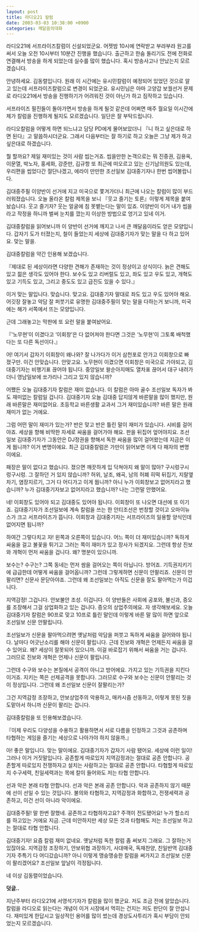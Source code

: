 ```yaml
---
layout: post
title: 라디오21 칼럼
date: 2003-03-03 10:38:00 +0900
categories: 깨달음의대화
---
```

라디오21에 서프라이즈칼럼이 신설되었군요. 어젯밤 10시에 연락받고 부랴부랴 원고를 써서 오늘 오전 10시부터 10분간 진행을 했습니다. 출근하고 한숨 돌리기도 전에 전화로 연결해서 방송을 하게 되었는데 실수를 많이 했습니다. 혹시 방송사고나 안났는지 모르겠습니다. 

안녕하세요. 김동렬입니다. 원래 이 시간에는 유시민칼럼이 예정되어 있었던 것으로 알고 있는데 서프라이즈칼럼으로 변경이 되었군요. 유시민님은 아마 고양갑 보궐선거 문제로 라디오21에서 방송을 진행하기가 어려워진 것이 아닌가 하고 짐작하고 있습니다. 

서프라이즈 필진들이 돌아가면서 방송을 하게 될것 같은데 어쩌면 매주 월요일 이시간에 제가 칼럼을 진행하게 될지도 모르겠습니다. 일단은 잘 부탁드립니다. 

라디오칼럼을 어떻게 하면 되느냐고 담당 PD에게 물어보았더니 『니 하고 싶은대로 하면 된다』고 말씀하시더군요. 그래서 다음부터는 잘 하기로 하고 오늘은 그냥 제가 하고 싶은대로 하겠습니다. 

뭘 할까요? 제일 재미있는 것이 사람 씹는거죠. 씹을만한 논객으로는 뭐 진중권, 김용옥, 이문열, 박노자, 홍세화, 강준만, 김규항 또 최근에 떠오르고 있는 신기남의원도 있는데, 우리편을 씹었다간 절단나겠고, 에라이 만만한 조선일보 김대중기자나 한번 씹어볼랍니다. 

김대중주필 이양반이 선거에 지고 미국으로 쫓겨가더니 최근에 나오는 칼럼이 많이 부드러워졌습니다. 오늘 올라온 칼럼 제목을 보니 『웃고 즐기는 토론』이렇게 제목을 붙여놨습니다. 웃고 즐기자? 웃는 얼굴에 침 못뱉는다는 말이 있죠. 이양반이 이거 내가 씹을라고 작정을 하니까 벌써 눈치를 깠는지 이상한 방법으로 엉기고 있네 이거. 

김대중칼럼을 읽어보니까 이 양반이 선거에 깨지고 나서 큰 깨달음이라도 얻은 모양입니다. 갑자기 도가 터졌는지, 철이 들었는지 세상에 김대중기자가 맞는 말을 다 하고 있어요. 맞는 말을. 

김대중칼럼을 약간 인용해 보겠습니다. 

『제대로 된 세상이라면 다양한 견해가 존재하는 것이 정상이고 상식이다. 늙은 견해도 있고 젊은 생각도 있어야 한다. 보수도 있고 리버럴도 있고, 좌도 있고 우도 있고, 개혁도 있고 기득도 있고, 그리고 중도도 있고 급진도 있을 수 있다.』 

이거 맞는 말입니다. 맞습니다. 맞고요. 김대중기자 말대로 좌도 있고 우도 있어야 해요. 어깃장 잘놓고 악담 잘 퍼붓기로 유명한 김대중주필이 맞는 말을 다하는거 보니까, 미국에는 해가 서쪽에서 뜨는 모양입니다. 

근데 그래놓고는 막판에 또 요런 말을 붙여놨어요. 

『‘노무현’이 이겼다고 ‘이회창’은 다 없어져야 한다면 그것은 ‘노무현’이 그토록 배척했다는 또 다른 독선이다.』 

어! 여기서 갑자기 이회창이 왜나와? 잘 나가다가 이거 삼천포로 안가고 이회창으로 빠졌구만. 이건 안맞습니다. 안맞고요. 노무현이 이겼으면 이회창은 미국으로 가야되고, 김대중기자는 비행기표 끊어야 됩니다. 중앙일보 왈순아지매도 열차표 끊어서 대구 내려가더니 영남일보에 쏘가리나 그리고 있지 않습니까? 

어쨌든 오늘 김대중기자 칼럼은 재미 없습니다. 이 칼럼은 아마 골수 조선일보 독자가 봐도 재미없는 칼럼일 겁니다. 김대중기자 오늘 김대중 답지않게 바른말을 많이 했지만, 원래 바른말은 재미없어요. 초등학교 바른생활 교과서 그거 재미있습니까? 바른 말은 원래 재미가 없는 거에요. 

그럼 어떤 말이 재미가 있는가? 반은 맞고 반은 틀린 말이 재미가 있습니다. 시비를 걸어야죠. 세상을 향해 비딱한 자세로 싸움을 걸어가야 해요. 판을 뒤집어 엎어야지요. 조선일보 김대중기자가 그동안은 DJ정권을 향해서 독한 싸움을 많이 걸어왔는데 지금은 이게 뭡니까? 이거 변명이에요. 최근 김대중칼럼은 가만이 읽어보면 이게 다 패자의 변명이에요. 

패장은 말이 없다고 했습니다. 졌으면 깨끗하게 입 닥쳐야지 왜 말이 많아? 구시렁구시렁구시렁. 그 잘하던 거 있지 않습니까? 허위, 날조, 왜곡, 남의 허폐 히떡 뒤집기, 지랄옆차기, 염장지르기, 그거 다 어디가고 이게 뭡니까? 아니 누가 이회창보고 없어지라고 했습니까? 누가 김대중기자보고 없어지라고 했습니까? 나는 그런말 안했어요. 

네! 이회창도 있어야 되고 김대중도 있어야 됩니다. 이회창이 또 나오면 대선에 또 이기죠. 김대중기자가 조선일보에 계속 칼럼을 쓰는 한 안티조선은 번창할 것이고 오마이뉴스가 크고 서프라이즈가 뜹니다. 이회창과 김대중기자는 서프라이즈의 일용할 양식인데 없어지면 됩니까? 

하여간 그렇다치고 자! 왼쪽과 오른쪽이 있습니다. 어느 쪽이 더 재미있습니까? 독하게 싸움을 걸고 불꽃을 튀기고 그러는 쪽이 재미가 있고 장사가 되겠지요. 그런데 항상 진보와 개혁이 먼저 싸움을 겁니다. 왜? 명분이 있으니까. 

보수는? 수구는? 그쪽 동네는 먼저 쌈을 걸어오는 쪽이 아닙니다. 방어죠. 기득권지키기에 급급한데 어떻게 싸움을 걸어옵니까? 그런데 그렇게하면 신문이 안팔리죠. 신문이 안팔리면? 신문사 문닫아야죠. 그런데 왜 조선일보는 아직도 신문을 잘도 팔아먹는가 이겁니다. 

지역감정! 그겁니다. 안보불안 조성. 이겁니다. 이 양반들은 사회에 공포와, 불신과, 증오를 조장해서 그걸 상업화하고 있는 겁니다. 증오의 상업주의에요. 자 생각해보세요. 오늘 김대중기자 칼럼은 90프로 맞고 10프로 틀린 말인데 이렇게 바른 말 많이 하면 앞으로 조선일보 신문 안팔립니다. 

조선일보가 신문을 팔아먹으려면 옛날처럼 악담을 퍼붓고 독하게 싸움을 걸어와야 됩니다. 날마다 어긋난소리를 해야 신문이 팔립니다. 근데 진보와 개혁은 언제든지 싸움을 걸 수 있어요. 왜? 세상이 잘못되어 있으니까. 이걸 바로잡기 위해서 싸움을 거는 겁니다. 그러므로 진보와 개혁은 언제나 신문이 팔립니다. 

그런데 수구와 보수는 본질에서 공격이 아니고 방어에요. 가지고 있는 기득권을 지킨다 이거죠. 지키는 쪽은 선제공격을 못합니다. 그러므로 수구와 보수는 신문이 안팔리는 것이 정상입니다. 그런데 왜 조선일보 신문이 잘팔리는가? 

그건 지역감정 조장하고, 안보상업주의 악용하고, 매카시즘 선동하고, 이렇게 못된 짓을 도맡아서 하니까 신문이 팔리는 겁니다. 

김대중칼럼을 또 인용해보겠습니다. 

『이제 우리도 다양성을 수용하고 활용하면서 서로 다름을 인정하고 그것과 공존하며 타협하는 게임을 즐기는 세상으로 나아가야 하지 않을까.』 

아! 좋은 말입니다. 맞는 말이에요. 김대중기자가 갑자기 사람 됐어요. 세상에 이런 일이! 그러나 이거 거짓말입니다. 공존할게 따로있지 지역감정과는 절대로 공존 안합니다. 공존할게 따로있지 전쟁하자고 설치는 사람하고는 절대로 공존 안합니다. 타협할게 따로있지 수구세력, 친일세력과는 목에 칼이 들어와도 저는 타협 안합니다. 

선과 악은 본래 타협 안합니다. 선과 악은 본래 공존 안합니다. 악과 공존하지 않기 때문에 선이 선일 수 있는 것입니다. 불의와 타협하고, 지역감정과 화합하고, 전쟁세력과 공존하고, 이건 선이 아니라 악이에요. 

김대중주필! 말 한번 잘했네. 공존하고 타협하자고요? 주객이 전도됐어요! 누가 할소리를 하고있는 거에요 지금. 근데 미안하지만 세상 모든 것과 타협해도 저는 조선일보 하고는 절대로 타협 안합니다. 

김대중기자! 요즘 칼럼 재미 없네요. 옛날처럼 독한 칼럼 좀 써보지 그래요. 그 잘하는거 있잖아요. 지역감정 조장하기, 안보위협 과장하기, 사대매국, 독재찬양, 친일반역 김대중기자 주특기 다 어디갔습니까? 아니 이렇게 맹숭맹숭한 칼럼을 써가지고 조선일보 신문이 팔리겠어요? 조선일보 앞날이 걱정됩니다. 

네 이상 김동렬이었습니다. 

**덧글..** 

지난주부터 라디오21에 서영석기자가 칼럼을 많이 했군요. 저도 조금 전에 알았습니다. 칼럼을 라디오로 읽는다는 개념이 이거 시장에서 먹히는 건지는 저도 판단이 잘 안섭니다. 재미있게 한답시고 일상적인 용어를 많이 썼는데 경상도사투리가 혹시 부담이 안되었는지 모르겠습니다.